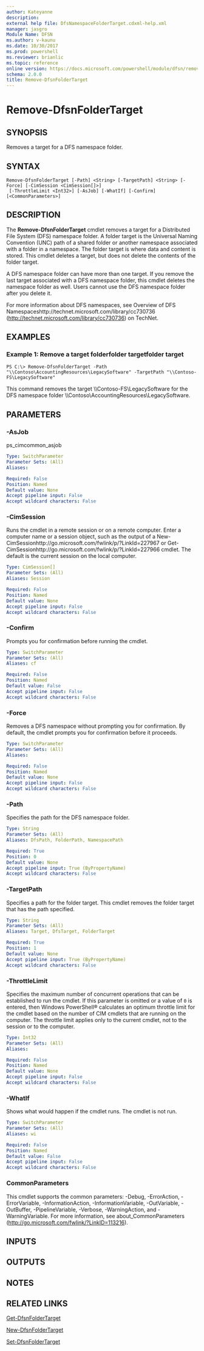 ```yaml
---
author: Kateyanne
description: 
external help file: DfsNamespaceFolderTarget.cdxml-help.xml
manager: jasgro
Module Name: DFSN
ms.author: v-kaunu
ms.date: 10/30/2017
ms.prod: powershell
ms.reviewer: brianlic
ms.topic: reference
online version: https://docs.microsoft.com/powershell/module/dfsn/remove-dfsnfoldertarget?view=windowsserver2012r2-ps&wt.mc_id=ps-gethelp
schema: 2.0.0
title: Remove-DfsnFolderTarget
---
```


# Remove-DfsnFolderTarget

## SYNOPSIS
Removes a target for a DFS namespace folder.

## SYNTAX

```
Remove-DfsnFolderTarget [-Path] <String> [-TargetPath] <String> [-Force] [-CimSession <CimSession[]>]
 [-ThrottleLimit <Int32>] [-AsJob] [-WhatIf] [-Confirm] [<CommonParameters>]
```

## DESCRIPTION
The **Remove-DfsnFolderTarget** cmdlet removes a target for a Distributed File System (DFS) namespace folder.
A folder target is the Universal Naming Convention (UNC) path of a shared folder or another namespace associated with a folder in a namespace.
The folder target is where data and content is stored.
This cmdlet deletes a target, but does not delete the contents of the folder target.

A DFS namespace folder can have more than one target.
If you remove the last target associated with a DFS namespace folder, this cmdlet deletes the namespace folder as well.
Users cannot use the DFS namespace folder after you delete it.

For more information about DFS namespaces, see Overview of DFS Namespaceshttp://technet.microsoft.com/library/cc730736 (http://technet.microsoft.com/library/cc730736) on TechNet.

## EXAMPLES

### Example 1: Remove a target folderfolder targetfolder target
```
PS C:\> Remove-DfsnFolderTarget -Path "\\Contoso\AccountingResources\LegacySoftware" -TargetPath "\\Contoso-FS\LegacySoftware"
```

This command removes the target \\\\Contoso-FS\LegacySoftware for the DFS namespace folder \\\\Contoso\AccountingResources\LegacySoftware.

## PARAMETERS

### -AsJob
ps_cimcommon_asjob

```yaml
Type: SwitchParameter
Parameter Sets: (All)
Aliases: 

Required: False
Position: Named
Default value: None
Accept pipeline input: False
Accept wildcard characters: False
```

### -CimSession
Runs the cmdlet in a remote session or on a remote computer.
Enter a computer name or a session object, such as the output of a New-CimSessionhttp://go.microsoft.com/fwlink/p/?LinkId=227967 or Get-CimSessionhttp://go.microsoft.com/fwlink/p/?LinkId=227966 cmdlet.
The default is the current session on the local computer.

```yaml
Type: CimSession[]
Parameter Sets: (All)
Aliases: Session

Required: False
Position: Named
Default value: None
Accept pipeline input: False
Accept wildcard characters: False
```

### -Confirm
Prompts you for confirmation before running the cmdlet.

```yaml
Type: SwitchParameter
Parameter Sets: (All)
Aliases: cf

Required: False
Position: Named
Default value: False
Accept pipeline input: False
Accept wildcard characters: False
```

### -Force
Removes a DFS namespace without prompting you for confirmation.
By default, the cmdlet prompts you for confirmation before it proceeds.

```yaml
Type: SwitchParameter
Parameter Sets: (All)
Aliases: 

Required: False
Position: Named
Default value: None
Accept pipeline input: False
Accept wildcard characters: False
```

### -Path
Specifies the path for the DFS namespace folder.

```yaml
Type: String
Parameter Sets: (All)
Aliases: DfsPath, FolderPath, NamespacePath

Required: True
Position: 0
Default value: None
Accept pipeline input: True (ByPropertyName)
Accept wildcard characters: False
```

### -TargetPath
Specifies a path for the folder target.
This cmdlet removes the folder target that has the path specified.

```yaml
Type: String
Parameter Sets: (All)
Aliases: Target, DfsTarget, FolderTarget

Required: True
Position: 1
Default value: None
Accept pipeline input: True (ByPropertyName)
Accept wildcard characters: False
```

### -ThrottleLimit
Specifies the maximum number of concurrent operations that can be established to run the cmdlet.
If this parameter is omitted or a value of `0` is entered, then Windows PowerShell® calculates an optimum throttle limit for the cmdlet based on the number of CIM cmdlets that are running on the computer.
The throttle limit applies only to the current cmdlet, not to the session or to the computer.

```yaml
Type: Int32
Parameter Sets: (All)
Aliases: 

Required: False
Position: Named
Default value: None
Accept pipeline input: False
Accept wildcard characters: False
```

### -WhatIf
Shows what would happen if the cmdlet runs.
The cmdlet is not run.

```yaml
Type: SwitchParameter
Parameter Sets: (All)
Aliases: wi

Required: False
Position: Named
Default value: False
Accept pipeline input: False
Accept wildcard characters: False
```

### CommonParameters
This cmdlet supports the common parameters: -Debug, -ErrorAction, -ErrorVariable, -InformationAction, -InformationVariable, -OutVariable, -OutBuffer, -PipelineVariable, -Verbose, -WarningAction, and -WarningVariable. For more information, see about_CommonParameters (http://go.microsoft.com/fwlink/?LinkID=113216).

## INPUTS

## OUTPUTS

## NOTES

## RELATED LINKS

[Get-DfsnFolderTarget](./Get-DfsnFolderTarget.md)

[New-DfsnFolderTarget](./New-DfsnFolderTarget.md)

[Set-DfsnFolderTarget](./Set-DfsnFolderTarget.md)

